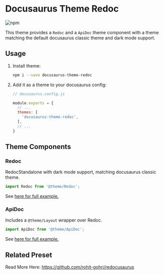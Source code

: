 # Docusaurus Theme Redoc

![npm](https://img.shields.io/npm/v/docusaurus-theme-redoc?style=flat-square)

This theme provides a `Redoc` and a `ApiDoc` theme component with a theme matching the default docusaurus classic theme and dark mode support.

## Usage

1. Install theme:

    ```sh
    npm i --save docusaurus-theme-redoc
    ```

1. Add it as a theme to your docusaurus config:

    ```js
    // docusaurus.config.js

    module.exports = {
      // ...
      themes: [
        'docusaurus-theme-redoc',
      ],
      // ...
    }
    ```

## Theme Components

### Redoc

RedocStandalone with dark mode support, matching docusaurus classic theme.

  ```js
  import Redoc from '@theme/Redoc';
  ```

See [here for full example.](https://github.com/rohit-gohri/redocusaurus/tree/main/example/src/pages/custom-layout/index.js)

### ApiDoc

  Includes a `@theme/Layout` wrapper over Redoc.

  ```js
  import ApiDoc from '@theme/ApiDoc';
  ```

See [here for full example.](https://github.com/rohit-gohri/redocusaurus/tree/main/example/src/pages/custom-page/index.js)

## Related Preset

Read More Here: <https://github.com/rohit-gohri/redocusaurus>
